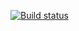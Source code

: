 [![Build status](https://ci.appveyor.com/api/projects/status/0fdlqspa0ojcul7t?svg=true)](https://ci.appveyor.com/project/IrinaKolbasina/seleniumecarddelivery)
